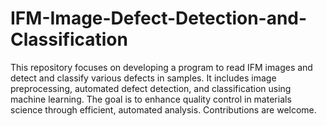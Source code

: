 # IFM-Image-Defect-Detection-and-Classification
This repository focuses on developing a program to read IFM images and detect and classify various defects in samples. It includes image preprocessing, automated defect detection, and classification using machine learning. The goal is to enhance quality control in materials science through efficient, automated analysis. Contributions are welcome.
